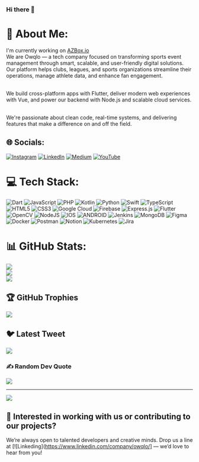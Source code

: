 ### Hi there 👋

# 💫 About Me:
I'm currently working on [AZBox.io](https://owqlo.biz)<br>We are Owqlo — a tech company focused on transforming sports event management through smart, scalable, and user-friendly digital solutions. Our platform helps clubs, leagues, and sports organizations streamline their operations, manage athlete data, and enhance fan engagement.

<br>We build cross-platform apps with Flutter, deliver modern web experiences with Vue, and power our backend with Node.js and scalable cloud services.

<br>We're passionate about clean code, real-time systems, and delivering features that make a difference on and off the field.


## 🌐 Socials:
[![Instagram](https://img.shields.io/badge/Instagram-%23E4405F.svg?logo=Instagram&logoColor=white)](https://www.instagram.com/owqlo) [![LinkedIn](https://img.shields.io/badge/LinkedIn-%230077B5.svg?logo=linkedin&logoColor=white)](https://www.linkedin.com/company/owqlo) [![Medium](https://img.shields.io/badge/Medium-12100E?logo=medium&logoColor=white)](https://medium.com/@ricardo-castellanos-herreros) [![YouTube](https://img.shields.io/badge/YouTube-%23FF0000.svg?logo=YouTube&logoColor=white)](https://www.youtube.com/channel/UCJEwFvhLbae4f5xe6exHMxA) 

# 💻 Tech Stack:
![Dart](https://img.shields.io/badge/dart-%230175C2.svg?style=flat&logo=dart&logoColor=white) ![JavaScript](https://img.shields.io/badge/javascript-%23323330.svg?style=flat&logo=javascript&logoColor=%23F7DF1E) ![PHP](https://img.shields.io/badge/php-%23777BB4.svg?style=flat&logo=php&logoColor=white) ![Kotlin](https://img.shields.io/badge/kotlin-%230095D5.svg?style=flat&logo=kotlin&logoColor=white) ![Python](https://img.shields.io/badge/python-3670A0?style=flat&logo=python&logoColor=ffdd54) ![Swift](https://img.shields.io/badge/swift-F54A2A?style=flat&logo=swift&logoColor=white) ![TypeScript](https://img.shields.io/badge/typescript-%23007ACC.svg?style=flat&logo=typescript&logoColor=white) ![HTML5](https://img.shields.io/badge/html5-%23E34F26.svg?style=flat&logo=html5&logoColor=white) ![CSS3](https://img.shields.io/badge/css3-%231572B6.svg?style=flat&logo=css3&logoColor=white) ![Google Cloud](https://img.shields.io/badge/Google%20Cloud-%234285F4.svg?style=flat&logo=google-cloud&logoColor=white) ![Firebase](https://img.shields.io/badge/firebase-%23039BE5.svg?style=flat&logo=firebase) ![Express.js](https://img.shields.io/badge/express.js-%23404d59.svg?style=flat&logo=express&logoColor=%2361DAFB) ![Flutter](https://img.shields.io/badge/Flutter-%2302569B.svg?style=flat&logo=Flutter&logoColor=white) ![OpenCV](https://img.shields.io/badge/opencv-%23white.svg?style=flat&logo=opencv&logoColor=white) ![NodeJS](https://img.shields.io/badge/node.js-6DA55F?style=flat&logo=node.js&logoColor=white) ![IOS](https://img.shields.io/badge/IOS-%2320232a.svg?style=flat&logo=apple&logoColor=white) ![ANDROID](https://img.shields.io/badge/android-%2320232a.svg?style=flat&logo=android&logoColor=%a4c639) ![Jenkins](https://img.shields.io/badge/jenkins-%232C5263.svg?style=flat&logo=jenkins&logoColor=white) ![MongoDB](https://img.shields.io/badge/MongoDB-%234ea94b.svg?style=flat&logo=mongodb&logoColor=white)	![Figma](https://img.shields.io/badge/figma-%23F24E1E.svg?style=flat&logo=figma&logoColor=white) ![Docker](https://img.shields.io/badge/docker-%230db7ed.svg?style=flat&logo=docker&logoColor=white) ![Postman](https://img.shields.io/badge/Postman-FF6C37?style=flat&logo=postman&logoColor=white) ![Notion](https://img.shields.io/badge/Notion-%23000000.svg?style=flat&logo=notion&logoColor=white) ![Kubernetes](https://img.shields.io/badge/kubernetes-%23326ce5.svg?style=flat&logo=kubernetes&logoColor=white) ![Jira](https://img.shields.io/badge/jira-%230A0FFF.svg?style=flat&logo=jira&logoColor=white) 

# 📊 GitHub Stats:
![](https://github-readme-stats.vercel.app/api?username=owqlo&theme=default&hide_border=false&include_all_commits=true&count_private=true)<br/>
![](https://github-readme-streak-stats.herokuapp.com/?user=owqlo&theme=default&hide_border=false)<br/>
![](https://github-readme-stats.vercel.app/api/top-langs/?username=owqlo&theme=default&hide_border=false&include_all_commits=true&count_private=true&layout=compact)

## 🏆 GitHub Trophies
![](https://github-profile-trophy.vercel.app/?username=owqlo&theme=flat&no-frame=false&no-bg=false&margin-w=4)

## 🐦 Latest Tweet
[![](https://gtce.itsvg.in/api?username=owqlo)](https://github.com/VishwaGauravIn/github-twitter-card-embed)

### ✍️ Random Dev Quote
![](https://quotes-github-readme.vercel.app/api?type=horizontal&theme=radical)

---
[![](https://visitcount.itsvg.in/api?id=owqlo&icon=0&color=0)](https://visitcount.itsvg.in)

## 🚀 Interested in working with us or contributing to our projects?
We’re always open to talented developers and creative minds. Drop us a line at [![Linkeding](https://www.linkedin.com/company/owqlo/] — we’d love to hear from you!

 
